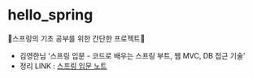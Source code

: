 # hello_spring
🌱스프링의 기초 공부를 위한 간단한 프로젝트🌱 
  - 김영한님  '스프링 입문 - 코드로 배우는 스프링 부트, 웹 MVC, DB 접근 기술'
  - 정리 LINK : [스프링 입문 노트](https://github.com/ssong915/Spring-Framework/tree/main/notes/입문)
